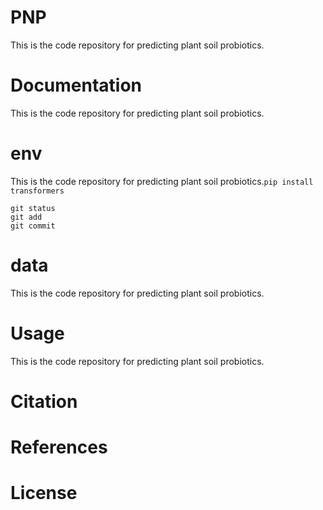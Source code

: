 # PNP
This is the code repository for predicting plant soil probiotics.
# Documentation
This is the code repository for predicting plant soil probiotics.
# env
This is the code repository for predicting plant soil probiotics.`pip install transformers`
```
git status
git add
git commit
```
# data
This is the code repository for predicting plant soil probiotics.

# Usage
This is the code repository for predicting plant soil probiotics.

# Citation

# References

# License
